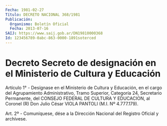 ```yaml
---
Fecha: 1981-02-27
Título: DECRETO NACIONAL 368/1981
Publicación:
  Organismo: Boletín Oficial
  Fecha: 2013-07-16
SAIJ: https://www.saij.gob.ar/DN19810000368
Id: 123456789-0abc-863-0000-1891soterced
---
```

# Decreto Secreto de designación en el Ministerio de Cultura y Educación

<a id="1"></a>
Artículo 1° - Desígnase en el Ministerio de Cultura y Educación, en el cargo del Agrupamiento Administrativo, Tramo Superior, Categoría 24, Secretario Permanente, del CONSEJO FEDERAL DE CULTURA Y EDUCACION, al Coronel (R) Don Julio César VIOLA PANTOLI (M.I. Nº 4.777.179).

<a id="2"></a>
Art. 2º - Comuníquese, dése a la Dirección Nacional del Registro Oficial y archívese.
